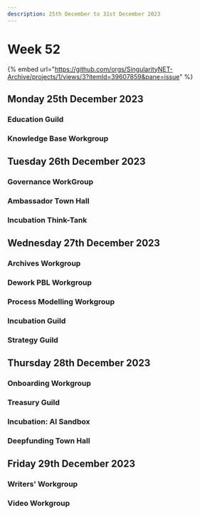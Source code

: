 ```yaml
---
description: 25th December to 31st December 2023
---
```


# Week 52

{% embed url="https://github.com/orgs/SingularityNET-Archive/projects/1/views/3?itemId=39607859&pane=issue" %}

## Monday 25th December 2023 <a href="#docs-internal-guid-4c78e875-7fff-08ca-0e62-a7b2aa7d9bed" id="docs-internal-guid-4c78e875-7fff-08ca-0e62-a7b2aa7d9bed"></a>

### Education Guild

### Knowledge Base Workgroup

## Tuesday 26th December 2023

### Governance WorkGroup

### Ambassador Town Hall

### Incubation Think-Tank

## Wednesday 27th December 2023

### Archives Workgroup

### Dework PBL Workgroup

### Process Modelling Workgroup

### Incubation Guild

### Strategy Guild

## Thursday 28th December 2023

### Onboarding Workgroup

### Treasury Guild

### Incubation: AI Sandbox

### Deepfunding Town Hall

## Friday 29th December 2023

### Writers' Workgroup

### Video Workgroup
